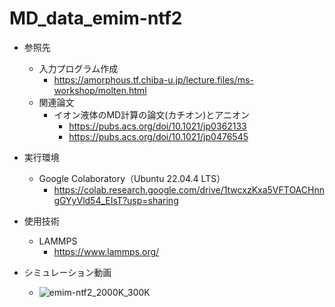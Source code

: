 # MD_data_emim-ntf2

+ 参照先
  + 入力プログラム作成
    + https://amorphous.tf.chiba-u.jp/lecture.files/ms-workshop/molten.html
  + 関連論文
    + イオン液体のMD計算の論文(カチオン)とアニオン
      + https://pubs.acs.org/doi/10.1021/jp0362133
      + https://pubs.acs.org/doi/10.1021/jp0476545

+ 実行環境
  + Google Colaboratory（Ubuntu 22.04.4 LTS）
    + https://colab.research.google.com/drive/1twcxzKxa5VFTOACHnngGYyVld54_EIsT?usp=sharing

+ 使用技術
  + LAMMPS
    + https://www.lammps.org/

+ シミュレーション動画
  + ![emim-ntf2_2000K_300K](https://github.com/user-attachments/assets/99e37447-9af9-47ff-a028-8d8337794686)
